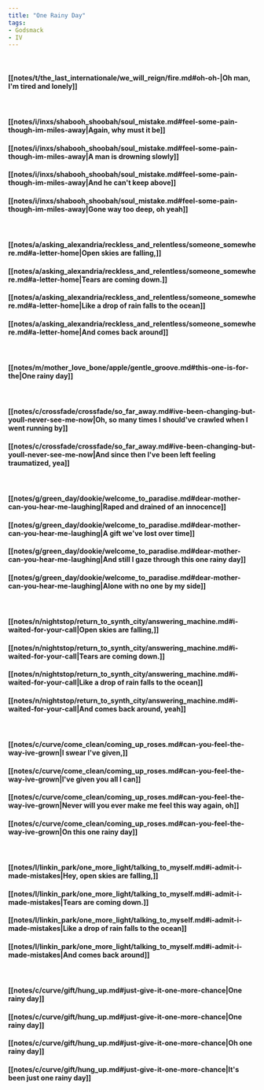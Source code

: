 ```yaml
---
title: "One Rainy Day"
tags:
- Godsmack
- IV
---
```

&nbsp;
#### [[notes/t/the_last_internationale/we_will_reign/fire.md#oh-oh-|Oh man, I'm tired and lonely]]
&nbsp;
#### [[notes/i/inxs/shabooh_shoobah/soul_mistake.md#feel-some-pain-though-im-miles-away|Again, why must it be]]
#### [[notes/i/inxs/shabooh_shoobah/soul_mistake.md#feel-some-pain-though-im-miles-away|A man is drowning slowly]]
#### [[notes/i/inxs/shabooh_shoobah/soul_mistake.md#feel-some-pain-though-im-miles-away|And he can't keep above]]
#### [[notes/i/inxs/shabooh_shoobah/soul_mistake.md#feel-some-pain-though-im-miles-away|Gone way too deep, oh yeah]]
&nbsp;
#### [[notes/a/asking_alexandria/reckless_and_relentless/someone_somewhere.md#a-letter-home|Open skies are falling,]]
#### [[notes/a/asking_alexandria/reckless_and_relentless/someone_somewhere.md#a-letter-home|Tears are coming down.]]
#### [[notes/a/asking_alexandria/reckless_and_relentless/someone_somewhere.md#a-letter-home|Like a drop of rain falls to the ocean]]
#### [[notes/a/asking_alexandria/reckless_and_relentless/someone_somewhere.md#a-letter-home|And comes back around]]
&nbsp;
#### [[notes/m/mother_love_bone/apple/gentle_groove.md#this-one-is-for-the|One rainy day]]
&nbsp;
#### [[notes/c/crossfade/crossfade/so_far_away.md#ive-been-changing-but-youll-never-see-me-now|Oh, so many times I should've crawled when I went running by]]
#### [[notes/c/crossfade/crossfade/so_far_away.md#ive-been-changing-but-youll-never-see-me-now|And since then I've been left feeling traumatized, yea]]
&nbsp;
#### [[notes/g/green_day/dookie/welcome_to_paradise.md#dear-mother-can-you-hear-me-laughing|Raped and drained of an innocence]]
#### [[notes/g/green_day/dookie/welcome_to_paradise.md#dear-mother-can-you-hear-me-laughing|A gift we've lost over time]]
#### [[notes/g/green_day/dookie/welcome_to_paradise.md#dear-mother-can-you-hear-me-laughing|And still I gaze through this one rainy day]]
#### [[notes/g/green_day/dookie/welcome_to_paradise.md#dear-mother-can-you-hear-me-laughing|Alone with no one by my side]]
&nbsp;
#### [[notes/n/nightstop/return_to_synth_city/answering_machine.md#i-waited-for-your-call|Open skies are falling,]]
#### [[notes/n/nightstop/return_to_synth_city/answering_machine.md#i-waited-for-your-call|Tears are coming down.]]
#### [[notes/n/nightstop/return_to_synth_city/answering_machine.md#i-waited-for-your-call|Like a drop of rain falls to the ocean]]
#### [[notes/n/nightstop/return_to_synth_city/answering_machine.md#i-waited-for-your-call|And comes back around, yeah]]
&nbsp;
#### [[notes/c/curve/come_clean/coming_up_roses.md#can-you-feel-the-way-ive-grown|I swear I've given,]]
#### [[notes/c/curve/come_clean/coming_up_roses.md#can-you-feel-the-way-ive-grown|I've given you all I can]]
#### [[notes/c/curve/come_clean/coming_up_roses.md#can-you-feel-the-way-ive-grown|Never will you ever make me feel this way again, oh]]
#### [[notes/c/curve/come_clean/coming_up_roses.md#can-you-feel-the-way-ive-grown|On this one rainy day]]
&nbsp;
#### [[notes/l/linkin_park/one_more_light/talking_to_myself.md#i-admit-i-made-mistakes|Hey, open skies are falling,]]
#### [[notes/l/linkin_park/one_more_light/talking_to_myself.md#i-admit-i-made-mistakes|Tears are coming down.]]
#### [[notes/l/linkin_park/one_more_light/talking_to_myself.md#i-admit-i-made-mistakes|Like a drop of rain falls to the ocean]]
#### [[notes/l/linkin_park/one_more_light/talking_to_myself.md#i-admit-i-made-mistakes|And comes back around]]
&nbsp;
#### [[notes/c/curve/gift/hung_up.md#just-give-it-one-more-chance|One rainy day]]
#### [[notes/c/curve/gift/hung_up.md#just-give-it-one-more-chance|One rainy day]]
#### [[notes/c/curve/gift/hung_up.md#just-give-it-one-more-chance|Oh one rainy day]]
#### [[notes/c/curve/gift/hung_up.md#just-give-it-one-more-chance|It's been just one rainy day]]

